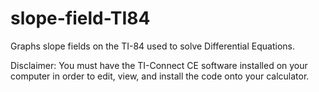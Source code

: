 # slope-field-TI84
Graphs slope fields on the TI-84 used to solve Differential Equations.

Disclaimer:
You must have the TI-Connect CE software installed on your computer in order to edit, view, and install the code onto your calculator.
